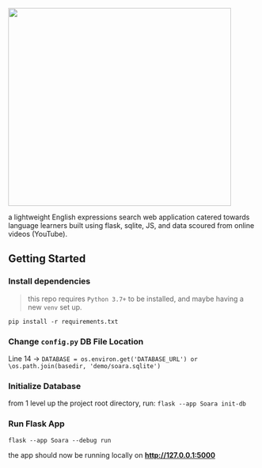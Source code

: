 <p align="left">
  <img src="https://user-images.githubusercontent.com/25367083/208821632-aad4dc48-c30d-4e5c-91d8-b537c2c5fd1b.png" width="450" height="400"/>
  </p>

a lightweight English expressions search web application catered towards language learners built using flask, sqlite, JS, and data scoured from online videos (YouTube).

## Getting Started

### Install dependencies
> this repo requires `Python 3.7+` to be installed, and maybe having a new `venv` set up.

`pip install -r requirements.txt`

### Change `config.py` DB File Location
Line 14 -> `DATABASE = os.environ.get('DATABASE_URL') or \os.path.join(basedir, 'demo/soara.sqlite')`

### Initialize Database
from 1 level up the project root directory, run:
`flask --app Soara init-db`

### Run Flask App
`flask --app Soara --debug run`

the app should now be running locally on **http://127.0.0.1:5000**

